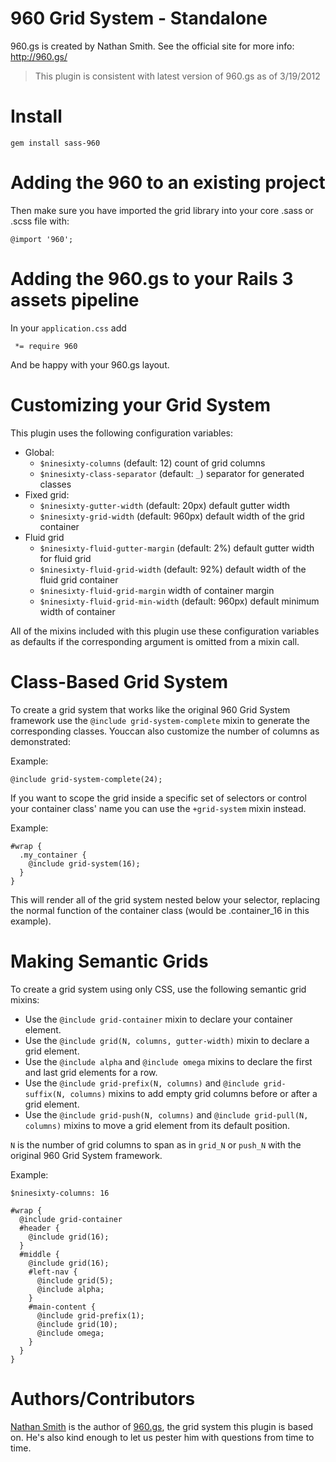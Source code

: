 960 Grid System - Standalone
============================

960.gs is created by Nathan Smith. See the official site for more info: <http://960.gs/>

> This plugin is consistent with latest version of 960.gs as of 3/19/2012

Install
=======

    gem install sass-960

Adding the 960 to an existing project
=====================================

Then make sure you have imported the grid library into your core .sass or .scss file with:

    @import '960';

Adding the 960.gs to your Rails 3 assets pipeline
=================================================

In your `application.css` add

     *= require 960

And be happy with your 960.gs layout.

Customizing your Grid System
============================

This plugin uses the following configuration variables:

* Global:
  * `$ninesixty-columns` (default: 12) count of grid columns
  * `$ninesixty-class-separator` (default: `_`) separator for generated classes
* Fixed grid:
  * `$ninesixty-gutter-width` (default: 20px) default gutter width
  * `$ninesixty-grid-width` (default: 960px) default width of the grid container
* Fluid grid
  * `$ninesixty-fluid-gutter-margin` (default: 2%) default gutter width for fluid grid
  * `$ninesixty-fluid-grid-width` (default: 92%) default width of the fluid grid container
  * `$ninesixty-fluid-grid-margin` width of container margin
  * `$ninesixty-fluid-grid-min-width` (default: 960px) default minimum width of container

All of the mixins included with this plugin use these configuration variables
as defaults if the corresponding argument is omitted from a mixin call.

Class-Based Grid System
=======================

To create a grid system that works like the original 960 Grid System framework
use the `@include grid-system-complete` mixin to generate the corresponding
classes. Youccan also customize the number of columns as demonstrated:

Example:

    @include grid-system-complete(24);

If you want to scope the grid inside a specific set of selectors or control
your container class' name you can use the `+grid-system` mixin instead.

Example:

    #wrap {
      .my_container {
        @include grid-system(16);
      }
    }

This will render all of the grid system nested below your selector, replacing 
the normal function of the container class (would be .container_16 in this example).

Making Semantic Grids
=====================

To create a grid system using only CSS, use the following semantic grid mixins:

* Use the `@include grid-container` mixin to declare your container element.
* Use the `@include grid(N, columns, gutter-width)` mixin to declare a grid
  element.
* Use the `@include alpha` and `@include omega` mixins to declare the first
  and last grid elements for a row.
* Use the `@include grid-prefix(N, columns)` and `@include grid-suffix(N, columns)`
  mixins to add empty grid columns before or after a grid element.
* Use the `@include grid-push(N, columns)` and `@include grid-pull(N, columns)`
  mixins to move a grid element from its default position.

`N` is the number of grid columns to span as in `grid_N` or `push_N` with
the original 960 Grid System framework.

Example:

    $ninesixty-columns: 16

    #wrap {
      @include grid-container
      #header {
        @include grid(16);
      }
      #middle {
        @include grid(16);
        #left-nav {
          @include grid(5);
          @include alpha;
        }
        #main-content {
          @include grid-prefix(1);
          @include grid(10);
          @include omega;
        }
      }
    }

Authors/Contributors
====================

[Nathan Smith](http://sonspring.com/) is the author of [960.gs](http://960.gs/),
the grid system this plugin is based on. He's also kind enough to let us pester
him with questions from time to time.

